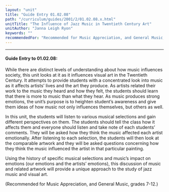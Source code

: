 ```yaml
---
layout: "unit"
title: "Guide Entry 01.02.08"
path: "/curriculum/guides/2001/2/01.02.08.x.html"
unitTitle: "The Influence of Jazz Music in Twentieth Century Art"
unitAuthor: "Janna Leigh Ryon"
keywords: ""
recommendedFor: "Recommended for Music Appreciation, and General Music, grades 7-12."
---
```

<body>
<hr/>
 <h4>
  Guide Entry to 01.02.08:
 </h4>
 <p>
  While there are distinct levels of understanding about how music influences society, this unit looks at it as it influences visual art in the Twentieth Century. It attempts to provide students with a concentrated look into music as it affects artists’ lives and the art they produce. As artists related their work to the music they heard and how they felt, the students should learn that there is more to music than what they hear. As music produces strong emotions, the unit’s purpose is to heighten student’s awareness and give them ideas of how music not only influences themselves, but others as well.
 </p>
<p>
  In this unit, the students will listen to various musical selections and gain different perspectives on them. The students should tell the class how it affects them and everyone should listen and take note of each students’ comments. They will be asked how they think the music affected each artist emotionally. After listening to each selection, the students will then look at the comparable artwork and they will be asked questions concerning how they think the music influenced the artist in that particular painting.
 </p>
<p>
  Using the history of specific musical selections and music’s impact on emotions (our emotions and the artists’ emotions), this discussion of music and related artwork will provide a unique approach to the study of jazz music and visual art.
 </p>
<p>
  (Recommended for Music Appreciation, and General Music, grades 7-12.)
 </p>

</body>
